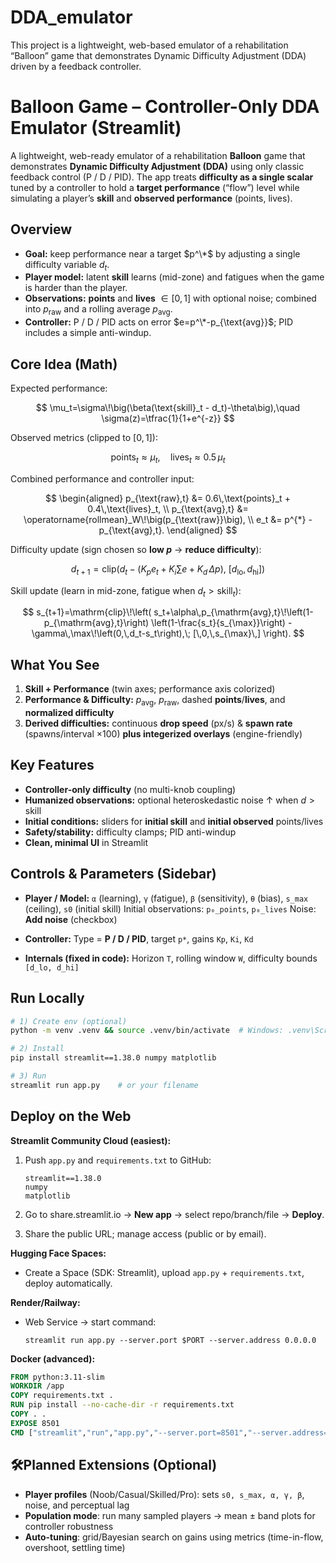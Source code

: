 # DDA_emulator
This project is a lightweight, web-based emulator of a rehabilitation “Balloon” game that demonstrates Dynamic Difficulty Adjustment (DDA) driven by a feedback controller.
# Balloon Game – Controller-Only DDA Emulator (Streamlit)

A lightweight, web-ready emulator of a rehabilitation **Balloon** game that demonstrates **Dynamic Difficulty Adjustment (DDA)** using only classic feedback control (P / D / PID). The app treats **difficulty as a single scalar** tuned by a controller to hold a **target performance** (“flow”) level while simulating a player’s **skill** and **observed performance** (points, lives).


##  Overview

* **Goal:** keep performance near a target $p^\*$ by adjusting a single difficulty variable $d_t$.
* **Player model:** latent **skill** learns (mid-zone) and fatigues when the game is harder than the player.
* **Observations:** **points** and **lives** $\in[0,1]$ with optional noise; combined into $p_{\text{raw}}$ and a rolling average $p_{\text{avg}}$.
* **Controller:** P / D / PID acts on error $e=p^\*-p_{\text{avg}}$; PID includes a simple anti-windup.


## Core Idea (Math)

Expected performance:

$$
\mu_t=\sigma\!\big(\beta(\text{skill}_t - d_t)-\theta\big),\quad
\sigma(z)=\tfrac{1}{1+e^{-z}}
$$

Observed metrics (clipped to $[0,1]$):

$$
\text{points}_t \approx \mu_t,\quad
\text{lives}_t \approx 0.5\,\mu_t
$$

Combined performance and controller input:

$$
\begin{aligned}
p_{\text{raw},t} &= 0.6\,\text{points}_t + 0.4\,\text{lives}_t, \\
p_{\text{avg},t} &= \operatorname{rollmean}_W\!\big(p_{\text{raw}}\big), \\
e_t &= p^{*} - p_{\text{avg},t}.
\end{aligned}
$$

Difficulty update (sign chosen so **low $p$** → **reduce difficulty**):

$$
d_{t+1}=\text{clip}\big(d_t - (K_p e_t + K_i \sum e + K_d\,\Delta p),\ [d_{\text{lo}},d_{\text{hi}}]\big)
$$

Skill update (learn in mid-zone, fatigue when $d_t>\text{skill}_t$):

$$
s_{t+1}=\mathrm{clip}\!\left(
s_t+\alpha\,p_{\mathrm{avg},t}\!\left(1-p_{\mathrm{avg},t}\right)
\left(1-\frac{s_t}{s_{\max}}\right)
-\gamma\,\max\!\left(0,\,d_t-s_t\right),\;
[\,0,\,s_{\max}\,]
\right).
$$


## What You See

1. **Skill + Performance** (twin axes; performance axis colorized)
2. **Performance & Difficulty:** $p_{\text{avg}}$, $p_{\text{raw}}$, dashed **points**/**lives**, and **normalized difficulty**
3. **Derived difficulties:** continuous **drop speed** (px/s) & **spawn rate** (spawns/interval ×100) **plus integerized overlays** (engine-friendly)


## Key Features

* **Controller-only difficulty** (no multi-knob coupling)
* **Humanized observations:** optional heteroskedastic noise ↑ when $d>\text{skill}$
* **Initial conditions:** sliders for **initial skill** and **initial observed** points/lives
* **Safety/stability:** difficulty clamps; PID anti-windup
* **Clean, minimal UI** in Streamlit


## Controls & Parameters (Sidebar)

* **Player / Model:**
  `α` (learning), `γ` (fatigue), `β` (sensitivity), `θ` (bias), `s_max` (ceiling), `s0` (initial skill)
  Initial observations: `p₀_points`, `p₀_lives`
  Noise: **Add noise** (checkbox)

* **Controller:**
  Type = **P / D / PID**, target `p*`, gains `Kp`, `Ki`, `Kd`

* **Internals (fixed in code):**
  Horizon `T`, rolling window `W`, difficulty bounds `[d_lo, d_hi]`


##  Run Locally

```bash
# 1) Create env (optional)
python -m venv .venv && source .venv/bin/activate  # Windows: .venv\Scripts\activate

# 2) Install
pip install streamlit==1.38.0 numpy matplotlib

# 3) Run
streamlit run app.py    # or your filename
```


## Deploy on the Web

**Streamlit Community Cloud (easiest):**

1. Push `app.py` and `requirements.txt` to GitHub:

   ```
   streamlit==1.38.0
   numpy
   matplotlib
   ```
2. Go to share.streamlit.io → **New app** → select repo/branch/file → **Deploy**.
3. Share the public URL; manage access (public or by email).

**Hugging Face Spaces:**

* Create a Space (SDK: Streamlit), upload `app.py` + `requirements.txt`, deploy automatically.

**Render/Railway:**

* Web Service → start command:

  ```
  streamlit run app.py --server.port $PORT --server.address 0.0.0.0
  ```

**Docker (advanced):**

```dockerfile
FROM python:3.11-slim
WORKDIR /app
COPY requirements.txt .
RUN pip install --no-cache-dir -r requirements.txt
COPY . .
EXPOSE 8501
CMD ["streamlit","run","app.py","--server.port=8501","--server.address=0.0.0.0"]
```



## 🛠Planned Extensions (Optional)

* **Player profiles** (Noob/Casual/Skilled/Pro): sets `s0, s_max, α, γ, β`, noise, and perceptual lag
* **Population mode**: run many sampled players → mean ± band plots for controller robustness
* **Auto-tuning**: grid/Bayesian search on gains using metrics (time-in-flow, overshoot, settling time)

